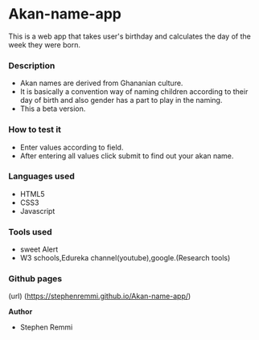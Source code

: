 # Akan-name-app
This is a web app that takes user's birthday and calculates the day of the week they were born.

### Description
- Akan names are derived from Ghananian culture.
- It is basically a convention way of naming children according to their day of birth and also gender has a part to play in the naming.
- This a beta version.


### How to test it
- Enter values according to field.
- After entering all values click submit to find out your akan name. 

### Languages used
- HTML5
- CSS3
- Javascript
### Tools used
- sweet Alert
- W3 schools,Edureka channel(youtube),google.(Research tools)

### Github pages
(url) (https://stephenremmi.github.io/Akan-name-app/)

**Author**
- Stephen Remmi



